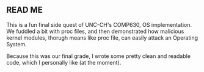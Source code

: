 ## READ ME

This is a fun final side quest of UNC-CH's COMP630, OS implementation. We fuddled a bit with proc files, and then demonstrated how malicious kernel modules, thorugh means like proc file, can easily attack an Operating System. 

Because this was our final grade, I wrote some pretty clean and readable code, which I personally like (at the moment).
